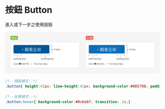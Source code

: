# 按鈕 Button

進入或下一步之使用按鈕

![](../.gitbook/assets/buttom_image_01.png)

```css
/*--預設樣式--*/
.button{ height:42px; line-height:42px; background-color:#005798; padding:0 20px; font-size:18px; color:#fff; transition:.2s;}

/*--反應樣式--*/
.button:hover{ background-color:#0c6eb7; transition:.2s;}
```


